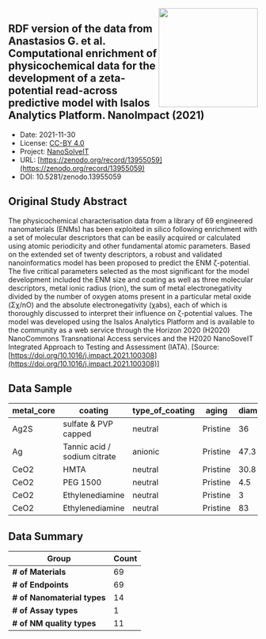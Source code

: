 <img style="float: right; width: 200px" src="https://upload.wikimedia.org/wikipedia/commons/e/e1/NanoCommons-Logo-Large_-_White_Circle_01.png" />


<div style="float: right; width: 200px" class='altmetric-embed' data-badge-type='donut' data-condensed='true' data-badge-details='right' data-doi="10.5281/zenodo.13955059"></div>

## RDF version of the data from Anastasios G. et al. Computational enrichment of physicochemical data for the development of a zeta-potential read-across predictive model with Isalos Analytics Platform. NanoImpact (2021)
<script type="application/ld+json">
	{
		"@context": {
			"bs": "https://bioschemas.org/",
			"schema": "https://schema.org/",
			"citation": "schema:citation",
			"name": "schema:name",
			"url": "schema:url",
			"variableMeasured": "schema:variableMeasured"
		},
		"@type": "schema:Dataset",
		"variableMeasured": [
			{
				"@type": "schema:PropertyValue",
				"name": "composition"
			},
			{
				"@type": "schema:PropertyValue",
				"name": "surface chemistry"
			},
			{
				"@type": "schema:PropertyValue",
				"name": "size"
			},
			{
				"@type": "schema:PropertyValue",
				"name": "size distribution"
			},
			{
				"@type": "schema:PropertyValue",
				"name": "shape"
			},
			{
				"@type": "schema:PropertyValue",
				"name": "surface area"
			},
			{
				"@type": "schema:PropertyValue",
				"name": "charge"
			}
		],
		"name": "RDF version of the data from Anastasios G. et al. Computational enrichment of physicochemical data for the development of a zeta-potential read-across predictive model with Isalos Analytics Platform. NanoImpact (2021)",
		"schema:description": "This is an RDFied version of the dataset published by Anastasios G. et al. Computational enrichment of physicochemical data for the development of a zeta-potential read-across predictive model with Isalos Analytics Platform. NanoImpact (2021). The original dataset publication DOI: https://doi.org/10.1016/j.impact.2021.100308 The Original publication authors: Anastasios G. Papadiamantis, Antreas Afantitis, Andreas Tsoumanis, Eugenia Valsami-Jones, Iseult Lynch, Georgia Melagraki",
		"@id": "https://zenodo.org/record/13955059",
		"url": "https://zenodo.org/record/13955059",
		"citation": "https://zenodo.org/record/13955059",
		"http://purl.org/dc/terms/conformsTo": { "@type": "schema:CreativeWork", "@id": "https://bioschemas.org/profiles/Dataset/0.4-DRAFT" },
		"schema:identifier": "10.5281/zenodo.13955059",
		"schema:license": "https://creativecommons.org/licenses/by/4.0/legalcode",
		"schema:creator": [
		  {
			"@type": "schema:Organization",
			"name": "NanoSolveIT"
		  }
		],
		"schema:datePublished": "2021-11-30"
	}
</script>

* Date: 2021-11-30
* License: [CC-BY 4.0](https://creativecommons.org/licenses/by/4.0/legalcode)
* Project: [NanoSolveIT](https://www.nanosolveit.eu/)
* URL: [https://zenodo.org/record/13955059](https://zenodo.org/record/13955059)
* DOI: 10.5281/zenodo.13955059



## Original Study Abstract

The physicochemical characterisation data from a library of 69 engineered nanomaterials (ENMs) has been exploited in silico following enrichment with a set of molecular descriptors that can be easily acquired or calculated using atomic periodicity and other fundamental atomic parameters. Based on the extended set of twenty descriptors, a robust and validated nanoinformatics model has been proposed to predict the ENM ζ-potential. The five critical parameters selected as the most significant for the model development included the ENM size and coating as well as three molecular descriptors, metal ionic radius (rion), the sum of metal electronegativity divided by the number of oxygen atoms present in a particular metal oxide (Σχ/nO) and the absolute electronegativity (χabs), each of which is thoroughly discussed to interpret their influence on ζ-potential values. The model was developed using the Isalos Analytics Platform and is available to the community as a web service through the Horizon 2020 (H2020) NanoCommons Transnational Access services and the H2020 NanoSoveIT Integrated Approach to Testing and Assessment (IATA). [Source: [https://doi.org/10.1016/j.impact.2021.100308](https://doi.org/10.1016/j.impact.2021.100308)]




## Data Sample

|metal_core|coating|type_of_coating|aging|diameter|shape_group|geometric_surface_area|corresponding_sphere_diameter|atomic_radius|ionic_radius|xox  |x    |number_of_metal|number_of_oxygen|sum_of_x|sum_of_x_over_o|molecular_weight|group|period|absolute_electronegativity|energy_band_gap|zeta_potential|row_num|
|----------|-------|---------------|-----|--------|-----------|----------------------|-----------------------------|-------------|------------|-----|-----|---------------|----------------|--------|---------------|----------------|-----|------|--------------------------|---------------|--------------|-------|
|Ag2S      |sulfate & PVP capped|neutral        |Pristine|36      |Agglomerated|4069.44               |36                           |144          |115         |1    |1.93 |2              |0               |3.86    |3.86           |247.8           |11   |5     |5.36                      |1.2            |-50.5         |2      |
|Ag        |Tannic acid / sodium citrate|anionic        |Pristine|47.3    |spherical  |7025.0906             |47.3                         |144          |115         |0    |1.93 |1              |0               |1.93    |1.93           |107.8682        |11   |5     |5.36                      |1.46           |-57.9         |3      |
|CeO2      |HMTA   |neutral        |Pristine|30.8    |Faceted    |5691.84               |42.56487921                  |182          |102         |4    |1.12 |1              |2               |1.12    |0.56           |172.115         |3    |6     |5.65                      |3.2            |5.7           |4      |
|CeO2      |PEG 1500|neutral        |Pristine|4.5     |Spherical  |63.61725124           |4.5                          |182          |102         |4    |1.12 |1              |2               |1.12    |0.56           |172.115         |3    |6     |5.65                      |3.2            |0.024         |5      |
|CeO2      |Ethylenediamine|neutral        |Pristine|3       |Spherical  |28.27433388           |3                            |182          |102         |4    |1.12 |1              |2               |1.12    |0.56           |172.115         |3    |6     |5.65                      |3.2            |-8.32         |6      |
|CeO2      |Ethylenediamine|neutral        |Pristine|83      |Nanorods   |21642.43179           |83                           |182          |102         |4    |1.12 |1              |2               |1.12    |0.56           |172.115         |3    |6     |5.65                      |3.2            |-3            |7      |



## Data Summary

| **Group**                    | **Count** |
| ---------------------------- | --------- |
| **\# of Materials**          | 69        |
| **\# of Endpoints**          | 69        |
| **\# of Nanomaterial types** | 14        |
| **\# of Assay types**        | 1         |
| **\# of NM quality types**   | 11        |
